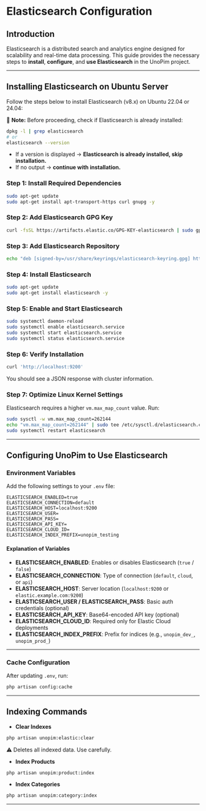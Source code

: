 
# Elasticsearch Configuration



## Introduction
Elasticsearch is a distributed search and analytics engine designed for scalability and real-time data processing.
This guide provides the necessary steps to **install**, **configure**, and **use Elasticsearch** in the UnoPim project.

---

##  Installing Elasticsearch on Ubuntu Server

Follow the steps below to install Elasticsearch (v8.x) on Ubuntu 22.04 or 24.04:

🔎 **Note:**
Before proceeding, check if Elasticsearch is already installed:

```bash
dpkg -l | grep elasticsearch
# or
elasticsearch --version
```

* If a version is displayed → **Elasticsearch is already installed, skip installation.**
* If no output → **continue with installation.**


### Step 1: Install Required Dependencies

```bash
sudo apt-get update
sudo apt-get install apt-transport-https curl gnupg -y
```

### Step 2: Add Elasticsearch GPG Key

```bash
curl -fsSL https://artifacts.elastic.co/GPG-KEY-elasticsearch | sudo gpg --dearmor -o /usr/share/keyrings/elasticsearch-keyring.gpg
```

### Step 3: Add Elasticsearch Repository

```bash
echo "deb [signed-by=/usr/share/keyrings/elasticsearch-keyring.gpg] https://artifacts.elastic.co/packages/8.x/apt stable main" | sudo tee /etc/apt/sources.list.d/elastic-8.x.list
```

### Step 4: Install Elasticsearch

```bash
sudo apt-get update
sudo apt-get install elasticsearch -y
```

### Step 5: Enable and Start Elasticsearch

```bash
sudo systemctl daemon-reload
sudo systemctl enable elasticsearch.service
sudo systemctl start elasticsearch.service
sudo systemctl status elasticsearch.service
```

### Step 6: Verify Installation

```bash
curl 'http://localhost:9200'
```

You should see a JSON response with cluster information.

### Step 7: Optimize Linux Kernel Settings

Elasticsearch requires a higher `vm.max_map_count` value. Run:

```bash
sudo sysctl -w vm.max_map_count=262144
echo "vm.max_map_count=262144" | sudo tee /etc/sysctl.d/elasticsearch.conf
sudo systemctl restart elasticsearch
```

---

##  Configuring UnoPim to Use Elasticsearch

### Environment Variables

Add the following settings to your `.env` file:

```env
ELASTICSEARCH_ENABLED=true
ELASTICSEARCH_CONNECTION=default
ELASTICSEARCH_HOST=localhost:9200
ELASTICSEARCH_USER=
ELASTICSEARCH_PASS=
ELASTICSEARCH_API_KEY=
ELASTICSEARCH_CLOUD_ID=
ELASTICSEARCH_INDEX_PREFIX=unopim_testing
```

#### Explanation of Variables

* **ELASTICSEARCH\_ENABLED**: Enables or disables Elasticsearch (`true` / `false`)
* **ELASTICSEARCH\_CONNECTION**: Type of connection (`default`, `cloud`, or `api`)
* **ELASTICSEARCH\_HOST**: Server location (`localhost:9200` or `elastic.example.com:9200`)
* **ELASTICSEARCH\_USER / ELASTICSEARCH\_PASS**: Basic auth credentials (optional)
* **ELASTICSEARCH\_API\_KEY**: Base64-encoded API key (optional)
* **ELASTICSEARCH\_CLOUD\_ID**: Required only for Elastic Cloud deployments
* **ELASTICSEARCH\_INDEX\_PREFIX**: Prefix for indices (e.g., `unopim_dev_`, `unopim_prod_`)

---

### Cache Configuration

After updating `.env`, run:

```bash
php artisan config:cache
```

---

##  Indexing Commands

* **Clear Indexes**

```bash
php artisan unopim:elastic:clear
```

⚠️ Deletes all indexed data. Use carefully.

* **Index Products**

```bash
php artisan unopim:product:index
```

* **Index Categories**

```bash
php artisan unopim:category:index
```

---